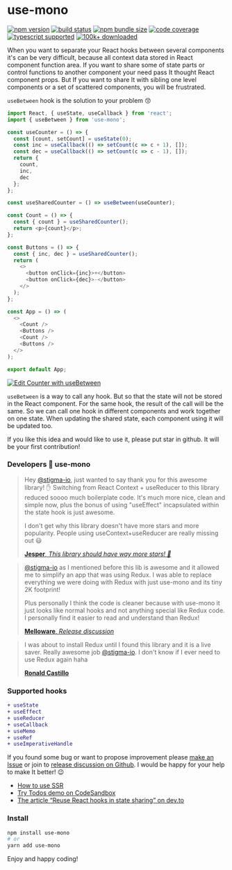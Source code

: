 # use-mono

[![npm version](https://img.shields.io/npm/v/use-mono?style=flat-square)](https://www.npmjs.com/package/use-mono) [![build status](https://img.shields.io/github/actions/workflow/status/stigma-io/use-mono/tests.yml?branch=master&style=flat-square)](https://github.com/stigma-io/use-mono/actions?workflow=Tests) [![npm bundle size](https://img.shields.io/bundlephobia/minzip/use-mono?style=flat-square)](https://bundlephobia.com/result?p=use-mono) [![code coverage](https://img.shields.io/coveralls/github/stigma-io/use-mono?style=flat-square)](https://coveralls.io/github/stigma-io/use-mono) [![typescript supported](https://img.shields.io/npm/types/typescript?style=flat-square)](https://github.com/stigma-io/use-mono) [![100k+ downloaded](https://img.shields.io/npm/dt/use-mono?style=flat-square)](https://www.npmjs.com/package/use-mono)

When you want to separate your React hooks between several components it's can be very difficult, because all context data stored in React component function area.
If you want to share some of state parts or control functions to another component your need pass It thought React component props. But If you want to share It with sibling one level components or a set of scattered components, you will be frustrated.

`useBetween` hook is the solution to your problem :kissing_closed_eyes:

```javascript
import React, { useState, useCallback } from 'react';
import { useBetween } from 'use-mono';

const useCounter = () => {
  const [count, setCount] = useState(0);
  const inc = useCallback(() => setCount(c => c + 1), []);
  const dec = useCallback(() => setCount(c => c - 1), []);
  return {
    count,
    inc,
    dec
  };
};

const useSharedCounter = () => useBetween(useCounter);

const Count = () => {
  const { count } = useSharedCounter();
  return <p>{count}</p>;
};

const Buttons = () => {
  const { inc, dec } = useSharedCounter();
  return (
    <>
      <button onClick={inc}>+</button>
      <button onClick={dec}>-</button>
    </>
  );
};

const App = () => (
  <>
    <Count />
    <Buttons />
    <Count />
    <Buttons />
  </>
);

export default App;
```
[![Edit Counter with useBetween](https://codesandbox.io/static/img/play-codesandbox.svg)](https://codesandbox.io/s/counter-with-usebetween-zh4tp?file=/src/App.js)

`useBetween` is a way to call any hook. But so that the state will not be stored in the React component. For the same hook, the result of the call will be the same. So we can call one hook in different components and work together on one state. When updating the shared state, each component using it will be updated too.

If you like this idea and would like to use it, please put star in github. It will be your first contribution!

### Developers :sparkling_heart: use-mono

> Hey [@stigma-io](https://github.com/stigma-io), just wanted to say thank you for this awesome library! ✋
> Switching from React Context + useReducer to this library reduced soooo much boilerplate code.
> It's much more nice, clean and simple now, plus the bonus of using "useEffect" incapsulated within the state hook is just awesome.
>
> I don't get why this library doesn't have more stars and more popularity. People using useContext+useReducer are really missing out 😃
>
> [**Jesper**, _This library should have way more stars! 🥇_](https://github.com/stigma-io/use-mono/issues/14)


> [@stigma-io](https://github.com/stigma-io) as I mentioned before this lib is awesome and it allowed me to simplify an app that was using Redux. I was able to replace everything we were doing with Redux with just use-mono and its tiny 2K footprint!
>
> Plus personally I think the code is cleaner because with use-mono it just looks like normal hooks and not anything special like Redux code. I personally find it easier to read and understand than Redux!
> 
> [**Melloware**, _Release discussion_](https://github.com/stigma-io/use-mono/discussions/20#discussioncomment-1715792)

> I was about to install Redux until I found this library and it is a live saver. Really awesome job [@stigma-io](https://github.com/stigma-io). I don't know if I ever need to use Redux again haha
> 
> [**Ronald Castillo**](https://github.com/stigma-io/use-mono/issues/14#issuecomment-1050601343)

### Supported hooks

```diff
+ useState
+ useEffect
+ useReducer
+ useCallback
+ useMemo
+ useRef
+ useImperativeHandle
```

If you found some bug or want to propose improvement please [make an Issue](https://github.com/stigma-io/use-mono/issues/new) or join to [release discussion on Github](https://github.com/stigma-io/use-mono/discussions/35). I would be happy for your help to make It better! :wink:

+ [How to use SSR](./docs/ssr.md)
+ [Try Todos demo on CodeSandbox](https://codesandbox.io/s/todos-use-bettwen-8d2th?file=/src/components/todo-list.jsx)
+ [The article “Reuse React hooks in state sharing” on dev.to](https://dev.to/stigma-io/reuse-react-hooks-in-state-sharing-1ell)

### Install

```bash
npm install use-mono
# or
yarn add use-mono
```

Enjoy and happy coding!
